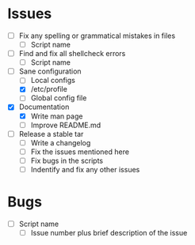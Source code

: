 # Issues 
- [ ] Fix any spelling or grammatical mistakes in files
	- [ ] Script name
- [ ] Find and fix all shellcheck errors
	- [ ] Script name
- [ ] Sane configuration
	- [ ] Local configs 
	- [x] /etc/profile 
	- [ ] Global config file
- [x] Documentation 
	- [x] Write man page
	- [ ] Improve README.md
- [ ] Release a stable tar
	- [ ] Write a changelog
	- [ ] Fix the issues mentioned here
	- [ ] Fix bugs in the scripts
	- [ ] Indentify and fix any other issues
# Bugs
- [ ] Script name
	- [ ] Issue number plus brief description of the issue
